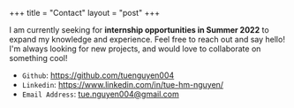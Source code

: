 +++
title = "Contact"
layout = "post"
+++


I am currently seeking for **internship opportunities in Summer 2022** to expand my knowledge and experience. 
Feel free to reach out and say hello! I'm always looking for new projects, and would love to collaborate on something cool! 

- `Github`: https://github.com/tuenguyen004
- `Linkedin`: https://www.linkedin.com/in/tue-hm-nguyen/
- `Email Address`: tue.nguyen004@gmail.com
